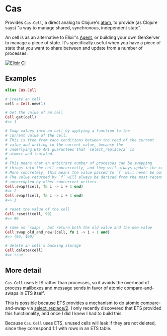# Cas



Provides `Cas.Cell`, a direct analog to Clojure's [atom](https://clojure.org/reference/atoms), to provide (as Clojure says) "a way to manage shared, synchronous, independent state".

An cell is as an alternative to Elixir's [Agent](https://hexdocs.pm/elixir/1.18.4/Agent.html), or building your own GenServer to manage a piece of state. It's specifically useful when you have a piece of state that you want to share between and update from a number of processes.


[![Elixir CI](https://github.com/ckampfe/cas/actions/workflows/elixir.yml/badge.svg)](https://github.com/ckampfe/cas/actions/workflows/elixir.yml)

## Examples

```elixir
alias Cas.Cell

# Create an cell
cell = Cell.new(1)

# Get the value of an cell
Cell.get(cell)
#=> 1

# Swap values into an cell by applying a function to the
# current value of the cell.
# This is free from race conditions between the read of the current
# value and writing to the current value, because the
# underlying ETS API guarantees that `select_replace/2` is
# atomic and isolated.
#
# This means that an arbitrary number of processes can be swapping
# things into the cell concurrently, and they will always update the cell atomically.
# More concretely, this means the value passed to `f` will never be outdated.
# The value returned by `f` will always be derived from the most recent value of the cell,
# uncorrupted by other concurrent writers.
Cell.swap!(cell, fn i -> i + 1 end)
#=> 2
Cell.swap!(cell, fn i -> i + 1 end)
#=> 3

# reset the value of the cell
Cell.reset!(cell, 99)
#=> 99

# same as `swap!`, but return both the old value and the new value
Cell.swap_old_and_new!(cell, fn i -> i + 1 end)
#=> {99, 100}

# delete an cell's backing storage
Cell.delete(cell)
#=> true
```

## More detail

`Cas.Cell` uses ETS rather than processes, so it avoids the overhead of process mailboxes and message sends in favor of atomic compare-and-swaps in ETS itself.

This is possible because ETS provides a mechanism to do atomic compare-and-swap via [select_replace/2](https://www.erlang.org/doc/apps/stdlib/ets.html#select_replace/2). I only recently discovered that ETS provided this functionality, and once I did I knew I had to build this.

Because `Cas.Cell` uses ETS, unused cells will leak if they are not deleted, since they correspond 1:1 with rows in an ETS table.
